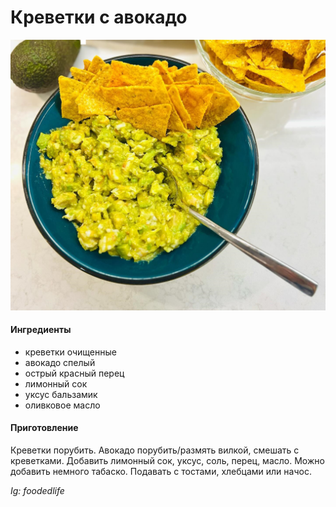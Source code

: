 ﻿---
image: ../pics/avocado-shrimp.jpg
---
# Креветки с авокадо

![Креветки с авокадо](../pics/avocado-shrimp.jpg)

#### Ингредиенты

* креветки очищенные
* авокадо спелый
* острый красный перец
* лимонный сок
* уксус бальзамик
* оливковое масло

#### Приготовление

Креветки порубить. Авокадо порубить/размять вилкой, смешать с креветками.
Добавить лимонный сок, уксус, соль, перец, масло. Можно добавить немного табаско.
Подавать с тостами, хлебцами или начос.

*Ig: foodedlife*
